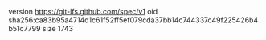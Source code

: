 version https://git-lfs.github.com/spec/v1
oid sha256:ca83b95a4714d1c61f52ff5ef079cda37bb14c744337c49f225426b4b51c7799
size 1743
